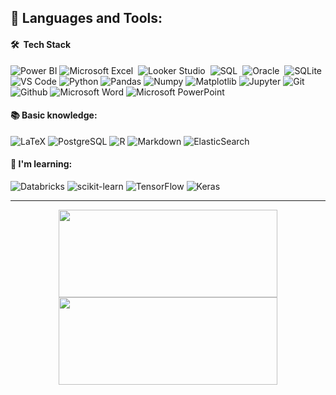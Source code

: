 ## 🚀 **Languages and Tools:**

 #### 🛠 &nbsp;Tech Stack 
 ![Power BI](https://img.shields.io/badge/-Power%20BI-black?style=flat-square&logo=Power-BI)
 ![Microsoft Excel](https://img.shields.io/badge/Microsoft_Excel-217346?style=flat&logo=microsoft-excel&logoColor=white)&nbsp;
 ![Looker Studio](https://img.shields.io/badge/-DataStudio-05122A?style=flat&logo=GoogleDataStudio)&nbsp;
 ![SQL](https://img.shields.io/badge/-SQLServer-05122A?style=flat&logo=MicrosoftSQLServer)&nbsp;
 ![Oracle](https://img.shields.io/badge/-Oracle-05122A?style=flat&logo=Oracle)&nbsp;
 ![SQLite](https://img.shields.io/badge/sqlite-%2307405e.svg?style=flat&logo=sqlite&logoColor=white)
 ![VS Code](https://img.shields.io/badge/-VS%20Code-black?style=flat-squareflat-square&logo=visual-studio-code)
 ![Python](https://img.shields.io/badge/-Python-black?style=flat-square&logo=Python)
 ![Pandas](https://img.shields.io/badge/-Pandas-black?style=flat-squareflat-square&logo=Pandas)
 ![Numpy](https://img.shields.io/badge/-Numpy-black?style=flat-squareflat-square&logo=Numpy)
 ![Matplotlib](https://img.shields.io/badge/Matplotlib-%23ffffff.svg?style=flat&logo=Matplotlib&logoColor=black)
 ![Jupyter](https://img.shields.io/badge/-Jupyter-black?style=flat-squareflat-square&logo=Jupyter)
 ![Git](https://img.shields.io/badge/-Git-black?style=flat-square&logo=Git)
 ![Github](https://img.shields.io/badge/-Github-black?style=flat-squareflat-square&logo=Github)
 ![Microsoft Word](https://img.shields.io/badge/Microsoft_Word-2B579A?style=flat&logo=microsoft-word&logoColor=white)
 ![Microsoft PowerPoint](https://img.shields.io/badge/Microsoft_PowerPoint-B7472A?style=flat&logo=microsoft-powerpoint&logoColor=white)

 
 
 #### 📚 Basic knowledge:
 
 ![LaTeX](https://img.shields.io/badge/latex-%23008080.svg?style=flat&logo=latex&logoColor=white)
 ![PostgreSQL](https://img.shields.io/badge/-PostgreSQL-black?style=flat-square&logo=PostgreSQL)
 ![R](https://img.shields.io/badge/-R-black?style=flat-square&logo=R)
 ![Markdown](https://img.shields.io/badge/markdown-%23000000.svg?style=flat&logo=markdown&logoColor=white)
 ![ElasticSearch](https://img.shields.io/badge/-ElasticSearch-005571?style=flat&logo=elasticsearch)
 
 #### 🌱 I'm learning:
 
 ![Databricks](https://img.shields.io/badge/-Databricks-black?style=flat-square&logo=Databricks)
 ![scikit-learn](https://img.shields.io/badge/scikit--learn-%23F7931E.svg?style=flat&logo=scikit-learn&logoColor=white)
 ![TensorFlow](https://img.shields.io/badge/TensorFlow-%23FF6F00.svg?style=flat&logo=TensorFlow&logoColor=white)
 ![Keras](https://img.shields.io/badge/Keras-%23D00000.svg?style=flat&logo=Keras&logoColor=white)

 ---

<div id="header" align="center">

<img width="350px" height="140em" src="https://github-readme-stats.vercel.app/api/top-langs/?username=marianamoledo&hide=html&layout=compact&theme=dark" /></td> <a href="https://github.com/marianamoledo/"> <img width="350px" height="140em" src="https://github-readme-stats.vercel.app/api?username=marianamoledo&show_icons=true&theme=dark&include_commits=true"/>
</a>
